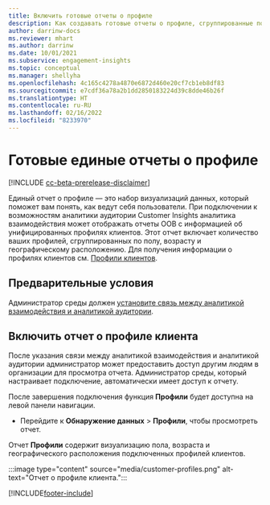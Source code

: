```yaml
---
title: Включить готовые отчеты о профиле
description: Как создавать готовые отчеты о профиле, сгруппированные по полу, возрасту и округу или региону происхождения.
author: darrinw-docs
ms.reviewer: mhart
ms.author: darrinw
ms.date: 10/01/2021
ms.subservice: engagement-insights
ms.topic: conceptual
ms.manager: shellyha
ms.openlocfilehash: 4c165c4278a4870e6872d460e20cf7cb1eb8df83
ms.sourcegitcommit: e7cdf36a78a2b1dd2850183224d39c8dde46b26f
ms.translationtype: HT
ms.contentlocale: ru-RU
ms.lasthandoff: 02/16/2022
ms.locfileid: "8233970"
---
```

# <a name="out-of-box-oob-unified-profile-reports"></a>Готовые единые отчеты о профиле

[!INCLUDE [cc-beta-prerelease-disclaimer](includes/cc-beta-prerelease-disclaimer.md)]

Единый отчет о профиле — это набор визуализаций данных, который поможет вам понять, как ведут себя пользователи. При подключении к возможностям аналитики аудитории Customer Insights аналитика взаимодействия может отображать отчеты OOB с информацией об унифицированных профилях клиентов. Этот отчет включает количество ваших профилей, сгруппированных по полу, возрасту и географическому расположению. Для получения информации о профилях клиентов см. [Профили клиентов](../audience-insights/customer-profiles.md).

## <a name="prerequisites"></a>Предварительные условия

Администратор среды должен [установите связь между аналитикой взаимодействия и аналитикой аудитории](integrate-audience-insights-engagement-insights.md).

## <a name="enable-the-customer-profile-report"></a>Включить отчет о профиле клиента

После указания связи между аналитикой взаимодействия и аналитикой аудитории администратор может предоставить доступ другим людям в организации для просмотра отчета. Администратор среды, который настраивает подключение, автоматически имеет доступ к отчету. 

После завершения подключения функция **Профили** будет доступна на левой панели навигации. 

- Перейдите к **Обнаружение данных** > **Профили**, чтобы просмотреть отчет.

Отчет **Профили** содержит визуализацию пола, возраста и географического расположения подключенных профилей клиентов.

:::image type="content" source="media/customer-profiles.png" alt-text="Отчет о профиле клиента.":::

[!INCLUDE[footer-include](../includes/footer-banner.md)]
